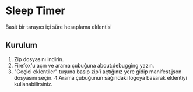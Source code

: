# Sleep Timer
Basit bir tarayıcı içi süre hesaplama eklentisi

## Kurulum
1. Zip dosyasını indirin.
2. Firefox'u açın ve arama çubuğuna about:debugging yazın.
3. "Geçici eklentiler" tuşuna basıp zip'i açtığınız yere gidip manifest.json dosyasını seçin.
4.Arama çubuğunun sağındaki logoya basarak eklentiyi kullanabilirsiniz.

